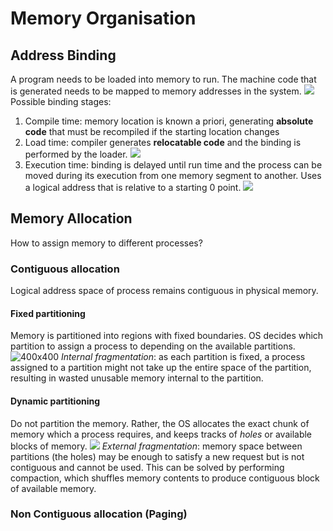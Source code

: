 # Memory Organisation
## Address Binding
A program needs to be loaded into memory to run. The machine code that is generated needs to be mapped to memory addresses in the system.
![](https://i.imgur.com/zbwjCpb.png)
Possible binding stages:
1. Compile time: memory location is known a priori, generating **absolute code** that must be recompiled if the starting location changes
2. Load time: compiler generates **relocatable code** and the binding is performed by the loader.
	![](https://i.imgur.com/48kWnKH.png)
3. Execution time: binding is delayed until run time and the process can be moved during its execution from one memory segment to another. Uses a logical address that is relative to a starting 0 point.
![](https://i.imgur.com/RAMNzgU.png)
## Memory Allocation
How to assign memory to different processes?
### Contiguous allocation
Logical address space of process remains contiguous in physical memory.
#### Fixed partitioning
Memory is partitioned into regions with fixed boundaries. OS decides which partition to assign a process to depending on the available partitions. 
![400x400](https://i.imgur.com/8l3OiKG.png)
*Internal fragmentation*: as each partition is fixed, a process assigned to a partition might not take up the entire space of the partition, resulting in wasted unusable memory internal to the partition. 
#### Dynamic partitioning
Do not partition the memory. Rather, the OS allocates the exact chunk of memory which a process requires, and keeps tracks of *holes* or available blocks of memory.
![](https://i.imgur.com/vEdUH9c.png)
*External fragmentation*: memory space between partitions (the holes) may be enough to satisfy a new request but is not contiguous and cannot be used. This can be solved by performing compaction, which shuffles memory contents to produce contiguous block of available memory.
### Non Contiguous allocation (Paging)